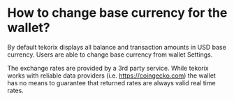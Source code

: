 # How to change base currency for the wallet?

By default tekorix displays all balance and transaction amounts in USD base currency. Users are able to change base currency from wallet Settings.

The exchange rates are provided by a 3rd party service. While tekorix works with reliable data providers (i.e. https://coingecko.com) the wallet has no means to guarantee that returned rates are always valid real time rates.

